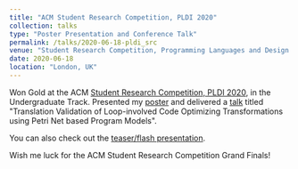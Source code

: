 ```yaml
---
title: "ACM Student Research Competition, PLDI 2020"
collection: talks
type: "Poster Presentation and Conference Talk"
permalink: /talks/2020-06-18-pldi_src
venue: "Student Research Competition, Programming Languages and Design Interface conference"
date: 2020-06-18
location: "London, UK"
---
```


Won Gold at the ACM <a href="https://pldi20.sigplan.org/track/pldi-2020-Student-Research-Competition#Call-for-Student-Research-Competition-Submissions">Student Research Competition, PLDI 2020</a>, in the Undergraduate Track. Presented my <a href="pldi20_poster.pdf">poster</a> and delivered a <a href="https://youtu.be/AqL-v29fpNc?t=11277">talk</a> titled "Translation Validation of Loop-involved Code Optimizing Transformations using Petri Net based Program Models".

You can also check out the <a href="https://www.youtube.com/watch?v=1DaDORt1Nzc"> teaser/flash presentation</a>.

Wish me luck for the ACM Student Research Competition Grand Finals!
